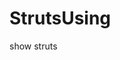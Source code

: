 # StrutsUsing
show struts

<!-- Stuts2的"struts.devMode"设置成true后，不起作用的解决办法
不用
 <constant name="struts.devMode" value="true" />
改成
<constant name="struts.configuration.xml.reload" value="true"/>
有人说是因为tomcat加了空格的问题，具体不清楚。
下面是4个开发模式常用配置的简介---
    开启使用开发模式，详细错误提示
    <constant name="struts.devMode" value="true"/>
    指定每次请求到达，重新加载资源文件
    <constant name="struts.i18n.reload" value="true"/>
    指定每次配置文件更改后，自动重新加载
    <constant name="struts.configuration.xml.reload" value="true"/>
    指定XSLT Result使用样式表缓存
    <constant name="struts.xslt.nocache" value="true"/> -->
    
